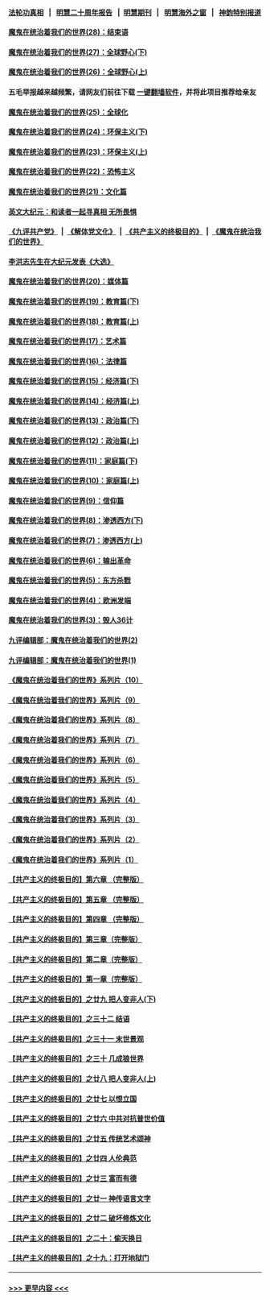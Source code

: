 #### [法轮功真相](https://github.com/gfw-breaker/truth/blob/master/README.md?t=0) &nbsp;&nbsp;|&nbsp;&nbsp; [明慧二十周年报告](https://github.com/gfw-breaker/mh-reports/blob/master/README.md?t=0) &nbsp;&nbsp;|&nbsp;&nbsp;[明慧期刊](https://github.com/gfw-breaker/mh-qikan) &nbsp;&nbsp;|&nbsp;&nbsp; [明慧海外之窗](https://github.com/gfw-breaker/mh-news/blob/master/README.md?t=0) &nbsp;&nbsp;|&nbsp;&nbsp; [神韵特别报道](https://github.com/gfw-breaker/mh-news/blob/master/shenyun.md?t=0)
#### [魔鬼在统治着我们的世界(28)：结束语](../pages/nsc422/n10936246.md?t=07041251) 
#### [魔鬼在统治着我们的世界(27)：全球野心(下)](../pages/nsc422/n10928319.md?t=07041251) 
#### [魔鬼在统治着我们的世界(26)：全球野心(上)](../pages/nsc422/n10900318.md?t=07041251) 
#### 五毛举报越来越频繁，请网友们前往下载 [一键翻墙软件](https://github.com/gfw-breaker/ssr-accounts)，并将此项目推荐给亲友
#### [魔鬼在统治着我们的世界(25)：全球化](../pages/nsc422/n10788205.md?t=07041251) 
#### [魔鬼在统治着我们的世界(24)：环保主义(下)](../pages/nsc422/n10695307.md?t=07041251) 
#### [魔鬼在统治着我们的世界(23)：环保主义(上)](../pages/nsc422/n10688613.md?t=07041251) 
#### [魔鬼在统治着我们的世界(22)：恐怖主义](../pages/nsc422/n10614727.md?t=07041251) 
#### [魔鬼在统治着我们的世界(21)：文化篇](../pages/nsc422/n10597706.md?t=07041251) 
#### [英文大纪元：和读者一起寻真相 无所畏惧](../pages/nsc422/n12542027.md?t=07041251) 
#### [《九评共产党》](https://github.com/begood0513/9ping.md/blob/master/README.md) &nbsp;|&nbsp; [《解体党文化》](../../../../jtdwh.md/blob/master/README.md)  &nbsp;|&nbsp; [《共产主义的终极目的》](../../../../gczydzjmd.md/blob/master/README.md) &nbsp;|&nbsp; [《魔鬼在统治我们的世界》](../../../../mgztzwmdsj.md/blob/master/README.md) 
#### [李洪志先生在大纪元发表《大选》](../pages/nsc422/n12534746.md?t=07041251) 
#### [魔鬼在统治着我们的世界(20)：媒体篇](../pages/nsc422/n10586579.md?t=07041251) 
#### [魔鬼在统治着我们的世界(19)：教育篇(下)](../pages/nsc422/n10564808.md?t=07041251) 
#### [魔鬼在统治着我们的世界(18)：教育篇(上)](../pages/nsc422/n10526970.md?t=07041251) 
#### [魔鬼在统治着我们的世界(17)：艺术篇](../pages/nsc422/n10499093.md?t=07041251) 
#### [魔鬼在统治着我们的世界(16)：法律篇](../pages/nsc422/n10485969.md?t=07041251) 
#### [魔鬼在统治着我们的世界(15)：经济篇(下)](../pages/nsc422/n10469975.md?t=07041251) 
#### [魔鬼在统治着我们的世界(14)：经济篇(上)](../pages/nsc422/n10457370.md?t=07041251) 
#### [魔鬼在统治着我们的世界(13)：政治篇(下)](../pages/nsc422/n10448270.md?t=07041251) 
#### [魔鬼在统治着我们的世界(12)：政治篇(上)](../pages/nsc422/n10444576.md?t=07041251) 
#### [魔鬼在统治着我们的世界(11)：家庭篇(下)](../pages/nsc422/n10440961.md?t=07041251) 
#### [魔鬼在统治着我们的世界(10)：家庭篇(上)](../pages/nsc422/n10435448.md?t=07041251) 
#### [魔鬼在统治着我们的世界(9)：信仰篇](../pages/nsc422/n10432159.md?t=07041251) 
#### [魔鬼在统治着我们的世界(8)：渗透西方(下)](../pages/nsc422/n10429603.md?t=07041251) 
#### [魔鬼在统治着我们的世界(7)：渗透西方(上)](../pages/nsc422/n10426013.md?t=07041251) 
#### [魔鬼在统治着我们的世界(6)：输出革命](../pages/nsc422/n10421536.md?t=07041251) 
#### [魔鬼在统治着我们的世界(5)：东方杀戮](../pages/nsc422/n10417707.md?t=07041251) 
#### [魔鬼在统治着我们的世界(4)：欧洲发端](../pages/nsc422/n10414890.md?t=07041251) 
#### [魔鬼在统治着我们的世界(3)：毁人36计](../pages/nsc422/n10411583.md?t=07041251) 
#### [九评编辑部：魔鬼在统治着我们的世界(2)](../pages/nsc422/n10410036.md?t=07041251) 
#### [九评编辑部：魔鬼在统治着我们的世界(1)](../pages/nsc422/n10406825.md?t=07041251) 
#### [《魔鬼在统治着我们的世界》系列片（10）](../pages/nsc422/n12292670.md?t=07041251) 
#### [《魔鬼在统治着我们的世界》系列片（9）](../pages/nsc422/n12290859.md?t=07041251) 
#### [《魔鬼在统治着我们的世界》系列片（8）](../pages/nsc422/n12287445.md?t=07041251) 
#### [《魔鬼在统治着我们的世界》系列片（7）](../pages/nsc422/n12283425.md?t=07041251) 
#### [《魔鬼在统治着我们的世界》系列片（6）](../pages/nsc422/n12282314.md?t=07041251) 
#### [《魔鬼在统治着我们的世界》系列片（5）](../pages/nsc422/n12281419.md?t=07041251) 
#### [《魔鬼在统治着我们的世界》系列片（4）](../pages/nsc422/n12274024.md?t=07041251) 
#### [《魔鬼在统治着我们的世界》系列片（3）](../pages/nsc422/n12271322.md?t=07041251) 
#### [《魔鬼在统治着我们的世界》系列片（2）](../pages/nsc422/n12269049.md?t=07041251) 
#### [《魔鬼在统治着我们的世界》系列片（1）](../pages/nsc422/n12267575.md?t=07041251) 
#### [【共产主义的终极目的】第六章 （完整版）](../pages/nsc422/n11428913.md?t=07041251) 
#### [【共产主义的终极目的】第五章 （完整版）](../pages/nsc422/n11428912.md?t=07041251) 
#### [【共产主义的终极目的】第四章 （完整版）](../pages/nsc422/n11428907.md?t=07041251) 
#### [【共产主义的终极目的】第三章（完整版）](../pages/nsc422/n11428848.md?t=07041251) 
#### [【共产主义的终极目的】第二章（完整版）](../pages/nsc422/n11428831.md?t=07041251) 
#### [【共产主义的终极目的】第一章（完整版）](../pages/nsc422/n11417651.md?t=07041251) 
#### [【共产主义的终极目的】之廿九 把人变非人(下)](../pages/nsc422/n11344140.md?t=07041251) 
#### [【共产主义的终极目的】之三十二 结语](../pages/nsc422/n11360535.md?t=07041251) 
#### [【共产主义的终极目的】之三十一 末世景观](../pages/nsc422/n11351129.md?t=07041251) 
#### [【共产主义的终极目的】之三十 几成狼世界](../pages/nsc422/n11348280.md?t=07041251) 
#### [【共产主义的终极目的】之廿八 把人变非人(上)](../pages/nsc422/n11340492.md?t=07041251) 
#### [【共产主义的终极目的】之廿七 以恨立国](../pages/nsc422/n11336944.md?t=07041251) 
#### [【共产主义的终极目的】之廿六 中共对抗普世价值](../pages/nsc422/n11324785.md?t=07041251) 
#### [【共产主义的终极目的】之廿五 传统艺术颂神](../pages/nsc422/n11296396.md?t=07041251) 
#### [【共产主义的终极目的】之廿四 人伦典范](../pages/nsc422/n11296397.md?t=07041251) 
#### [【共产主义的终极目的】之廿三 富而有德](../pages/nsc422/n11283598.md?t=07041251) 
#### [【共产主义的终极目的】之廿一 神传语言文字](../pages/nsc422/n11263265.md?t=07041251) 
#### [【共产主义的终极目的】之廿二 破坏修炼文化](../pages/nsc422/n11245728.md?t=07041251) 
#### [【共产主义的终极目的】之二十：偷天换日](../pages/nsc422/n11238846.md?t=07041251) 
#### [【共产主义的终极目的】之十九：打开地狱门](../pages/nsc422/n11206376.md?t=07041251) 

----
#### [ >>> 更早内容 <<< ](../indexes/nsc422-earlier.md)
